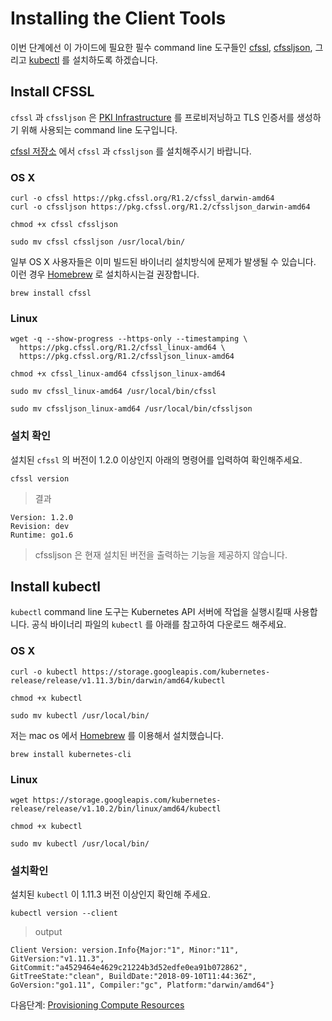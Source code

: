 # Installing the Client Tools

이번 단계에선 이 가이드에 필요한 필수 command line 도구들인 [cfssl](https://github.com/cloudflare/cfssl), [cfssljson](https://github.com/cloudflare/cfssl), 그리고 [kubectl](https://kubernetes.io/docs/tasks/tools/install-kubectl) 를 설치하도록 하겠습니다.
 
## Install CFSSL

`cfssl` 과 `cfssljson` 은 [PKI Infrastructure](https://en.wikipedia.org/wiki/Public_key_infrastructure) 를 프로비저닝하고 TLS 인증서를 생성하기 위해 사용되는 command line 도구입니다.  

[cfssl 저장소](https://pkg.cfssl.org) 에서 `cfssl` 과 `cfssljson` 를 설치해주시기 바랍니다.  

### OS X

```
curl -o cfssl https://pkg.cfssl.org/R1.2/cfssl_darwin-amd64
curl -o cfssljson https://pkg.cfssl.org/R1.2/cfssljson_darwin-amd64
```

```
chmod +x cfssl cfssljson
```

```
sudo mv cfssl cfssljson /usr/local/bin/
```

일부 OS X 사용자들은 이미 빌드된 바이너리 설치방식에 문제가 발생될 수 있습니다. 이런 경우 [Homebrew](https://brew.sh) 로 설치하시는걸 권장합니다.

```
brew install cfssl
```

### Linux

```
wget -q --show-progress --https-only --timestamping \
  https://pkg.cfssl.org/R1.2/cfssl_linux-amd64 \
  https://pkg.cfssl.org/R1.2/cfssljson_linux-amd64
```

```
chmod +x cfssl_linux-amd64 cfssljson_linux-amd64
```

```
sudo mv cfssl_linux-amd64 /usr/local/bin/cfssl
```

```
sudo mv cfssljson_linux-amd64 /usr/local/bin/cfssljson
```

### 설치 확인

설치된 `cfssl` 의 버전이 1.2.0 이상인지 아래의 명령어를 입력하여 확인해주세요.

```
cfssl version
```

> 결과

```
Version: 1.2.0
Revision: dev
Runtime: go1.6
```

> cfssljson 은 현재 설치된 버전을 출력하는 기능을 제공하지 않습니다.

## Install kubectl

`kubectl` command line 도구는 Kubernetes API 서버에 작업을 실행시킬때 사용합니다. 공식 바이너리 파일의 `kubectl` 를 아래를 참고하여 다운로드 해주세요.

### OS X

```
curl -o kubectl https://storage.googleapis.com/kubernetes-release/release/v1.11.3/bin/darwin/amd64/kubectl
```

```
chmod +x kubectl
```

```
sudo mv kubectl /usr/local/bin/
```

저는 mac os 에서 [Homebrew](https://brew.sh) 를 이용해서 설치했습니다.

```
brew install kubernetes-cli
```

### Linux

```
wget https://storage.googleapis.com/kubernetes-release/release/v1.10.2/bin/linux/amd64/kubectl
```

```
chmod +x kubectl
```

```
sudo mv kubectl /usr/local/bin/
```

### 설치확인

설치된 `kubectl` 이 1.11.3 버전 이상인지 확인해 주세요.

```
kubectl version --client
```

> output

```
Client Version: version.Info{Major:"1", Minor:"11", GitVersion:"v1.11.3", GitCommit:"a4529464e4629c21224b3d52edfe0ea91b072862", GitTreeState:"clean", BuildDate:"2018-09-10T11:44:36Z", GoVersion:"go1.11", Compiler:"gc", Platform:"darwin/amd64"}
```

다음단계: [Provisioning Compute Resources](03-compute-resources.md)
